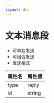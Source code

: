 ```yaml
---
layout: doc
---
```

# 文本消息段
- 可单独发送
- 可组合发送
- 发送格式

| 属性名  | 属性值    |
|------|--------|
| type | reply  |
| id   | string |
